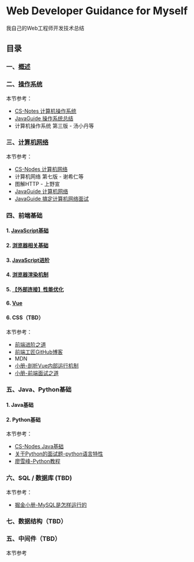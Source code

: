# Web Developer Guidance for Myself 

我自己的Web工程师开发技术总结

## 目录

### 一、[概述](https://github.com/tomoya06/web-developer-guidance/issues/2)

### 二、[操作系统](https://github.com/tomoya06/web-developer-guidance/issues/5)

本节参考：

- [CS-Notes 计算机操作系统](https://cyc2018.github.io/CS-Notes/#/notes/%E8%AE%A1%E7%AE%97%E6%9C%BA%E6%93%8D%E4%BD%9C%E7%B3%BB%E7%BB%9F%20-%20%E7%9B%AE%E5%BD%951)
- [JavaGuide 操作系统总结](https://github.com/Snailclimb/JavaGuide/blob/master/docs/operating-system/basis.md)
- 计算机操作系统 第三版 - 汤小丹等

### 三、[计算机网络](https://github.com/tomoya06/web-developer-guidance/issues/6)

本节参考：

- [CS-Nodes 计算机网络](https://cyc2018.github.io/CS-Notes/#/notes/%E8%AE%A1%E7%AE%97%E6%9C%BA%E7%BD%91%E7%BB%9C%20-%20%E7%9B%AE%E5%BD%951)
- 计算机网络 第七版 - 谢希仁等
- 图解HTTP - 上野宣
- [JavaGuide 计算机网络](https://github.com/Snailclimb/JavaGuide/blob/master/docs/network/%E8%AE%A1%E7%AE%97%E6%9C%BA%E7%BD%91%E7%BB%9C.md)
- [JavaGuide 搞定计算机网络面试](https://juejin.im/post/6844903662838349838)

### 四、前端基础

#### 1. [JavaScript基础](https://github.com/tomoya06/web-developer-guidance/issues/10)
#### 2. [浏览器相关基础](https://github.com/tomoya06/web-developer-guidance/issues/11)
#### 3. [JavaScript进阶](https://github.com/tomoya06/web-developer-guidance/issues/12)
#### 4. [浏览器渲染机制](https://github.com/tomoya06/web-developer-guidance/issues/13)
#### 5. [【外部连接】性能优化](https://yuchengkai.cn/docs/frontend/performance.html)
#### 6. [Vue](https://github.com/tomoya06/web-developer-guidance/issues/14)
#### 6. CSS（TBD）

本节参考：

- [前端进阶之道](https://yuchengkai.cn/)
- [前端工匠GitHub博客](https://github.com/ljianshu/Blog)
- MDN
- [小册-剖析Vue内部运行机制](https://juejin.im/book/6844733705089449991)
- [小册-前端面试之道](https://juejin.im/book/6844733763675488269)

### 五、Java、Python基础

#### 1. Java基础
#### 2. Python基础

本节参考：

- [CS-Nodes Java基础](https://cyc2018.github.io/CS-Notes/#/?id=%e2%98%95%ef%b8%8f-java)
- [关于Python的面试题-python语言特性](https://github.com/taizilongxu/interview_python#python%E8%AF%AD%E8%A8%80%E7%89%B9%E6%80%A7)
- [廖雪峰-Python教程](https://www.liaoxuefeng.com/wiki/1016959663602400)

### 六、SQL / 数据库 (TBD)

本节参考：

- [掘金小册-MySQL是怎样运行的](https://juejin.im/book/6844733769996304392)

### 七、数据结构（TBD）

### 五、中间件（TBD）

本节参考


